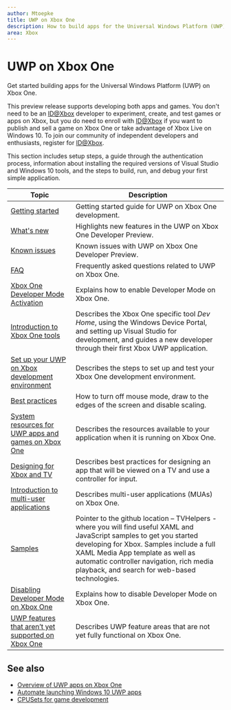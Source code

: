 ```yaml
---
author: Mtoepke
title: UWP on Xbox One
description: How to build apps for the Universal Windows Platform (UWP) on Xbox One.
area: Xbox
---
```


# UWP on Xbox One

Get started building apps for the Universal Windows Platform (UWP) on Xbox One.

This preview release supports developing both apps and games. You don't need to be an [ID@Xbox](http://www.xbox.com/en-us/Developers/id) developer to experiment, create, and test games or apps on Xbox, but you do need to enroll with [ID@Xbox](http://www.xbox.com/en-us/Developers/id) if you want to publish and sell a game on Xbox One or take advantage of Xbox Live on Windows 10. To join our community of independent developers and enthusiasts, register for [ID@Xbox](http://www.xbox.com/en-us/Developers/id). 

This section includes setup steps, a guide through the authentication process, information about installing the required versions of Visual Studio and Windows 10 tools, and the steps to build, run, and debug your first simple application. 

| Topic      | Description |
|------------|-------------|
|[Getting started](getting-started.md)| Getting started guide for UWP on Xbox One development. |
|[What's new](whats-new.md)| Highlights new features in the UWP on Xbox One Developer Preview. |
|[Known issues](known-issues.md)| Known issues with UWP on Xbox One Developer Preview. |
|[FAQ](frequently-asked-questions.md)| Frequently asked questions related to UWP on Xbox One. |
|[Xbox One Developer Mode Activation](devkit-activation.md)| Explains how to enable Developer Mode on Xbox One. |
|[Introduction to Xbox One tools](introduction-to-xbox-tools.md)| Describes the Xbox One specific tool _Dev Home_, using the Windows Device Portal, and setting up Visual Studio for development, and guides a new developer through their first Xbox UWP application. |
|[Set up your UWP on Xbox development environment](development-environment-setup.md)| Describes the steps to set up and test your Xbox One development environment. |
|[Best practices](tailoring-for-xbox.md)| How to turn off mouse mode, draw to the edges of the screen and disable scaling. |
|[System resources for UWP apps and games on Xbox One](system-resource-allocation.md)| Describes the resources available to your application when it is running on Xbox One. | 
|[Designing for Xbox and TV](http://go.microsoft.com/fwlink/?LinkID=760736)| Describes best practices for designing an app that will be viewed on a TV and use a controller for input. |  
|[Introduction to multi-user applications](multi-user-applications.md)| Describes multi-user applications (MUAs) on Xbox One. |
|[Samples](samples.md)| Pointer to the github location – TVHelpers - where you will find useful XAML and JavaScript samples to get you started developing for Xbox. Samples include a full XAML Media App template as well as automatic controller navigation, rich media playback, and search for web-based technologies. |
|[Disabling Developer Mode on Xbox One](devkit-deactivation.md)| Explains how to disable Developer Mode on Xbox One. |
|[UWP features that aren’t yet supported on Xbox One](http://go.microsoft.com/fwlink/?LinkId=760755)|  Describes UWP feature areas that are not yet fully functional on Xbox One.|  

## See also
- [Overview of UWP apps on Xbox One](http://go.microsoft.com/fwlink/?LinkId=780786) 
- [Automate launching Windows 10 UWP apps](automate-launching-uwp-apps.md)
- [CPUSets for game development](cpusets-games.md)
  
